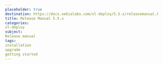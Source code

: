 ```yaml
---
placeholder: true
destination: https://docs.xebialabs.com/xl-deploy/5.5.x/releasemanual.html
title: Release Manual 5.5.x
categories: 
xl-deploy
subject:
Release manual
tags:
installation
upgrade
getting started
---
```


